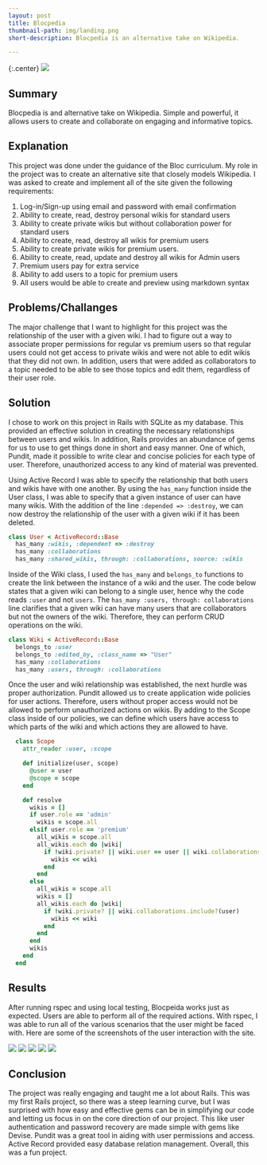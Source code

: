 ```yaml
---
layout: post
title: Blocpedia
thumbnail-path: img/landing.png
short-description: Blocpedia is an alternative take on Wikipedia.

---
```


{:.center}
![]({{site.baseurl}}/img/Blocpedia-Main.png)

## Summary

Blocpedia is and alternative take on Wikipedia. Simple and powerful, it allows users to create and collaborate on engaging and informative topics. 

## Explanation 

This project was done under the guidance of the Bloc curriculum. My role in the project was to create an alternative site that closely models Wikipedia. I was asked to create and implement all of the site given the following requirements: 
1. Log-in/Sign-up using email and password with email confirmation 
2. Ability to create, read, destroy personal wikis for standard users
3. Ability to create private wikis but without collaboration power for standard users
4. Ability to create, read, destroy all wikis for premium users
5. Ability to create private wikis for premium users. 
6. Ability to create, read, update and destroy all wikis for Admin users
7. Premium users pay for extra service
8. Ability to add users to a topic for premium users 
9. All users would be able to create and preview using markdown syntax 


## Problems/Challanges

The major challenge that I want to highlight for this project was the relationship of the user with a given wiki. I had to figure out a way to associate proper permissions for regular vs premium users so that regular users could not get access to private wikis and were not able to edit wikis that they did not own. In addition, users that were added as collaborators to a topic needed to be able to see those topics and edit them, regardless of their user role.   

## Solution

I chose to work on this project in Rails with SQLite as my database. This provided an effective solution in creating the necessary relationships between users and wikis. In addition, Rails provides an abundance of gems for us to use to get things done in short and easy manner. One of which, Pundit, made it possible to write clear and concise policies for each type of user. Therefore, unauthorized access to any kind of material was prevented.

Using Active Record I was able to specify the relationship that both users and wikis have with one another. By using the `has_many` function inside the User class, I was able to specify that a given instance of user can have many wikis. With the addition of the line `:depended => :destroy`, we can now destroy the relationship of the user with a given wiki if it has been deleted.

```Ruby
class User < ActiveRecord::Base
  has_many :wikis, :dependent => :destroy
  has_many :collaborations
  has_many :shared_wikis, through: :collaborations, source: :wikis
```
Inside of the Wiki class, I used the `has_many` and `belongs_to` functions to create the link between the instance of a wiki and the user. The code below states that a given wiki can belong to a single user, hence why the code reads `:user` and not `users`. The `has_many :users, through: collaborations` line clarifies that a given wiki can have many users that are collaborators but not the owners of the wiki. Therefore, they can perform CRUD operations on the wiki. 

```Ruby
class Wiki < ActiveRecord::Base
  belongs_to :user
  belongs_to :edited_by, :class_name => "User"
  has_many :collaborations
  has_many :users, through: :collaborations
```
Once the user and wiki relationship was established, the next hurdle was proper authorization. Pundit allowed us to create application wide policies for user actions. Therefore, users without proper access would not be allowed to perform unauthorized actions on wikis. By adding to the Scope class inside of our policies, we can define which users have access to which parts of the wiki and which actions they are allowed to have.

```Ruby  
  class Scope
    attr_reader :user, :scope

    def initialize(user, scope)
      @user = user
      @scope = scope
    end

    def resolve
      wikis = []
      if user.role == 'admin'
        wikis = scope.all
      elsif user.role == 'premium'
        all_wikis = scope.all
        all_wikis.each do |wiki|
          if !wiki.private? || wiki.user == user || wiki.collaborations.include?(user)
            wikis << wiki
          end
        end
      else
        all_wikis = scope.all
        wikis = []
        all_wikis.each do |wiki|
          if !wiki.private? || wiki.collaborations.include?(user)
            wikis << wiki
          end
        end
      end
      wikis
    end
  end
```
## Results

After running rspec and using local testing, Blocpeida works just as expected. Users are able to perform all of the required actions. With rspec, I was able to run all of the various scenarios that the user might be faced with. Here are some of the screenshots of the user interaction with the site.


![]({{site.baseurl}}/img/Blocpedia-Signin.png) 
![]({{site.baseurl}}/img/Blocpedia-Main.png) 
![]({{site.baseurl}}/img/Blocpedia-All-Wikis.png) 
![]({{site.baseurl}}/img/Blocpedia-New-Wikis.png) 
![]({{site.baseurl}}/img/Blocpedia-Edit-Wikis.png) 


## Conclusion 

The project was really engaging and taught me a lot about Rails. This was my first Rails project, so there was a steep learning curve, but I was surprised with how easy and effective gems can be in simplifying our code and letting us focus in on the core direction of our project. This like user authentication and password recovery are made simple with gems like Devise. Pundit was a great tool in aiding with user permissions and access. Active Record provided easy database relation management. Overall, this was a fun project. 


